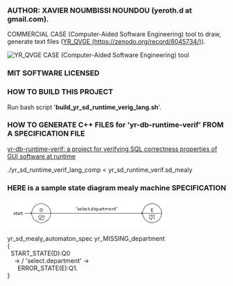 
### AUTHOR: XAVIER NOUMBISSI NOUNDOU (yeroth.d at gmail.com).


COMMERCIAL CASE (Computer-Aided Software Engineering) tool
to draw, generate text files ([YR_QVGE (https://zenodo.org/record/8045734/)](https://zenodo.org/record/8045734/)).

![YR_QVGE CASE (Computer-Aided Software Engineering) tool](https://github.com/yerothd/yr_sd_runtime_verif_lang/blob/master/YR_QVGE_screenshot.png?raw=true)


### MIT SOFTWARE LICENSED


### HOW TO BUILD THIS PROJECT

Run bash script '**build_yr_sd_runtime_verig_lang.sh**'.


### HOW TO GENERATE C++ FILES for 'yr-db-runtime-verif' FROM A SPECIFICATION FILE

[yr-db-runtime-verif: a project for verifying SQL correctness properties of GUI software at runtime](https://github.com/yerothd/yr-db-runtime-verif)

./yr_sd_runtime_verif_lang_comp < yr_sd_runtime_verif.sd_mealy


### HERE is a sample state diagram mealy machine SPECIFICATION

![yr_test_input_2](test_inputs/yr_test_input_2.png)

yr_sd_mealy_automaton_spec yr_MISSING_department<br />
{<br />
 &nbsp;&nbsp;START_STATE(D):Q0<br />
 &nbsp;&nbsp;&nbsp;&nbsp;-> / 'select.department' -><br />
 &nbsp;&nbsp;&nbsp;&nbsp;&nbsp;&nbsp;ERROR_STATE(E):Q1.<br />
}


